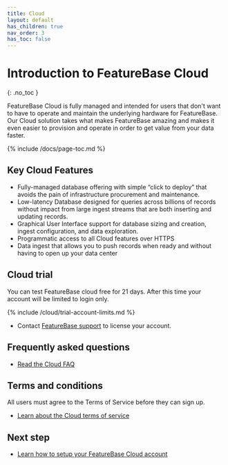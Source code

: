 ```yaml
---
title: Cloud
layout: default
has_children: true
nav_order: 3
has_toc: false
---
```


# Introduction to FeatureBase Cloud
{: .no_toc }

FeatureBase Cloud is fully managed and intended for users that don't want to have to operate and maintain the underlying hardware for FeatureBase. Our Cloud solution takes what makes FeatureBase amazing and makes it even easier to provision and operate in order to get value from your data faster.

{% include /docs/page-toc.md %}

## Key Cloud Features

* Fully-managed database offering with simple “click to deploy” that avoids the pain of infrastructure procurement and maintenance.
* Low-latency Database designed for queries across billions of records without impact from large ingest streams that are both inserting and updating records.
* Graphical User Interface support for database sizing and creation, ingest configuration, and data exploration.
* Programmatic access to all Cloud features over HTTPS
* Data ingest that allows you to push records when ready and without having to open up your data center

## Cloud trial

You can test FeatureBase cloud free for 21 days. After this time your account will be limited to login only.

{% include /cloud/trial-account-limits.md %}

* Contact [FeatureBase support](/cloud/support) to license your account.

## Frequently asked questions

* [Read the Cloud FAQ](/cloud/cloudfaq)

## Terms and conditions

All users must agree to the Terms of Service before they can sign up.

* [Learn about the Cloud terms of service](https://www.featurebase.com/cloud-terms)

## Next step

* [Learn how to setup your FeatureBase Cloud account](/cloud/fbc-part1-signup)
